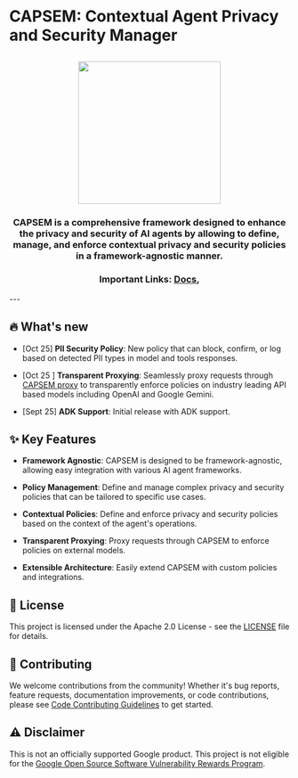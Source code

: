 # CAPSEM: Contextual Agent Privacy and Security Manager

<html>
    <h2 align="center">
      <img src="https://raw.githubusercontent.com/google/apsem/blob/main/assets/logo/capsem-logo.png" width="256"/>
    </h2>
    <h3 align="center">
        CAPSEM is a comprehensive framework designed to enhance the privacy and security of AI agents by allowing to define, manage, and enforce contextual privacy and security policies in a framework-agnostic manner.
    </h3>
    <h3 align="center">
      Important Links:
      <a href="https://capsem.org">Docs</a>,
    </h3>
</html>
---

## 🔥 What's new

- [Oct 25] **PII Security Policy**: New policy that can block, confirm, or log based on detected PII types in model and tools responses.

- [Oct 25 ] **Transparent Proxying**: Seamlessly proxy requests through [CAPSEM proxy](capsem_proxy/) to transparently enforce policies on industry leading API based models including OpenAI and Google Gemini.

- [Sept 25] **ADK Support**: Initial release with ADK support.

## ✨ Key Features

- **Framework Agnostic**: CAPSEM is designed to be framework-agnostic, allowing easy integration with various AI agent frameworks.

- **Policy Management**: Define and manage complex privacy and security policies that can be tailored to specific use cases.

- **Contextual Policies**: Define and enforce privacy and security policies based on the context of the agent's operations.

- **Transparent Proxying**: Proxy requests through CAPSEM to enforce policies on external models.

- **Extensible Architecture**: Easily extend CAPSEM with custom policies and integrations.

## 📄 License

This project is licensed under the Apache 2.0 License - see the [LICENSE](LICENSE) file for details.


## 🤝 Contributing

We welcome contributions from the community! Whether it's bug reports, feature requests, documentation improvements, or code contributions, please see [Code Contributing Guidelines](./CONTRIBUTING.md) to get started.


## ⚠️ Disclaimer

This is not an officially supported Google product. This project is not eligible for the [Google Open Source Software Vulnerability Rewards Program](https://bughunters.google.com/open-source-security).
